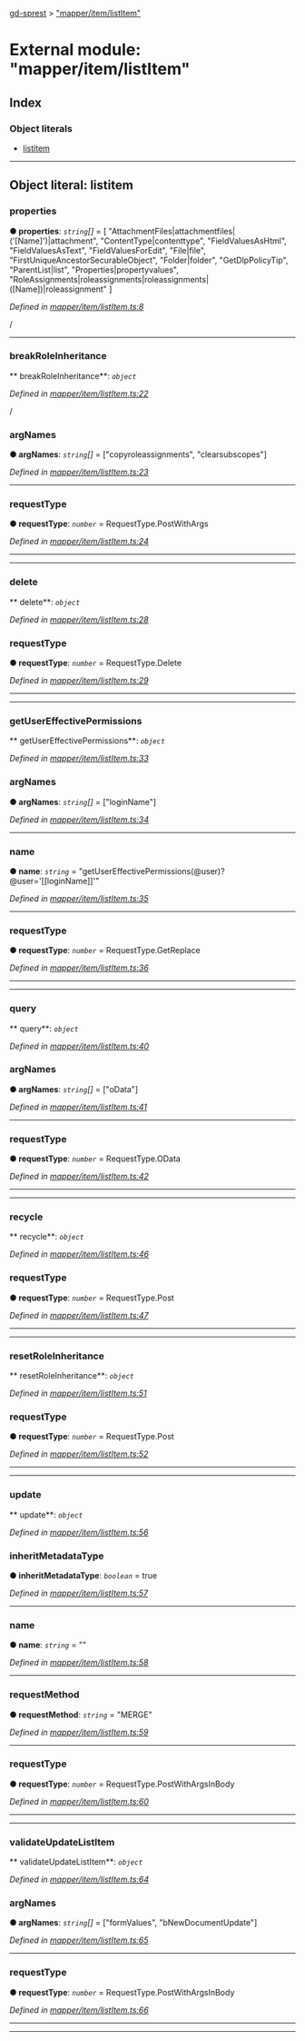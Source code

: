 [gd-sprest](../README.md) > ["mapper/item/listItem"](../modules/_mapper_item_listitem_.md)



# External module: "mapper/item/listItem"

## Index

### Object literals

* [listitem](_mapper_item_listitem_.md#listitem)



---
<a id="listitem"></a>

## Object literal: listitem


<a id="listitem.properties"></a>

###  properties

**●  properties**:  *`string`[]*  =  [
        "AttachmentFiles|attachmentfiles|('[Name]')|attachment", "ContentType|contenttype", "FieldValuesAsHtml", "FieldValuesAsText", "FieldValuesForEdit",
        "File|file", "FirstUniqueAncestorSecurableObject", "Folder|folder", "GetDlpPolicyTip", "ParentList|list",
        "Properties|propertyvalues", "RoleAssignments|roleassignments|roleassignments|([Name])|roleassignment"
    ]

*Defined in [mapper/item/listItem.ts:8](https://github.com/gunjandatta/sprest/blob/3de79f1/src/mapper/item/listItem.ts#L8)*



/




___
<a id="listitem.breakroleinheritance"></a>

###  breakRoleInheritance

** breakRoleInheritance**:  *`object`* 

*Defined in [mapper/item/listItem.ts:22](https://github.com/gunjandatta/sprest/blob/3de79f1/src/mapper/item/listItem.ts#L22)*



/



<a id="listitem.breakroleinheritance.argnames"></a>

###  argNames

**●  argNames**:  *`string`[]*  =  ["copyroleassignments", "clearsubscopes"]

*Defined in [mapper/item/listItem.ts:23](https://github.com/gunjandatta/sprest/blob/3de79f1/src/mapper/item/listItem.ts#L23)*





___
<a id="listitem.breakroleinheritance.requesttype"></a>

###  requestType

**●  requestType**:  *`number`*  =  RequestType.PostWithArgs

*Defined in [mapper/item/listItem.ts:24](https://github.com/gunjandatta/sprest/blob/3de79f1/src/mapper/item/listItem.ts#L24)*





___

___
<a id="listitem.delete"></a>

###  delete

** delete**:  *`object`* 

*Defined in [mapper/item/listItem.ts:28](https://github.com/gunjandatta/sprest/blob/3de79f1/src/mapper/item/listItem.ts#L28)*




<a id="listitem.delete.requesttype-1"></a>

###  requestType

**●  requestType**:  *`number`*  =  RequestType.Delete

*Defined in [mapper/item/listItem.ts:29](https://github.com/gunjandatta/sprest/blob/3de79f1/src/mapper/item/listItem.ts#L29)*





___

___
<a id="listitem.getusereffectivepermissions"></a>

###  getUserEffectivePermissions

** getUserEffectivePermissions**:  *`object`* 

*Defined in [mapper/item/listItem.ts:33](https://github.com/gunjandatta/sprest/blob/3de79f1/src/mapper/item/listItem.ts#L33)*




<a id="listitem.getusereffectivepermissions.argnames-1"></a>

###  argNames

**●  argNames**:  *`string`[]*  =  ["loginName"]

*Defined in [mapper/item/listItem.ts:34](https://github.com/gunjandatta/sprest/blob/3de79f1/src/mapper/item/listItem.ts#L34)*





___
<a id="listitem.getusereffectivepermissions.name"></a>

###  name

**●  name**:  *`string`*  = "getUserEffectivePermissions(@user)?@user='[[loginName]]'"

*Defined in [mapper/item/listItem.ts:35](https://github.com/gunjandatta/sprest/blob/3de79f1/src/mapper/item/listItem.ts#L35)*





___
<a id="listitem.getusereffectivepermissions.requesttype-2"></a>

###  requestType

**●  requestType**:  *`number`*  =  RequestType.GetReplace

*Defined in [mapper/item/listItem.ts:36](https://github.com/gunjandatta/sprest/blob/3de79f1/src/mapper/item/listItem.ts#L36)*





___

___
<a id="listitem.query"></a>

###  query

** query**:  *`object`* 

*Defined in [mapper/item/listItem.ts:40](https://github.com/gunjandatta/sprest/blob/3de79f1/src/mapper/item/listItem.ts#L40)*




<a id="listitem.query.argnames-2"></a>

###  argNames

**●  argNames**:  *`string`[]*  =  ["oData"]

*Defined in [mapper/item/listItem.ts:41](https://github.com/gunjandatta/sprest/blob/3de79f1/src/mapper/item/listItem.ts#L41)*





___
<a id="listitem.query.requesttype-3"></a>

###  requestType

**●  requestType**:  *`number`*  =  RequestType.OData

*Defined in [mapper/item/listItem.ts:42](https://github.com/gunjandatta/sprest/blob/3de79f1/src/mapper/item/listItem.ts#L42)*





___

___
<a id="listitem.recycle"></a>

###  recycle

** recycle**:  *`object`* 

*Defined in [mapper/item/listItem.ts:46](https://github.com/gunjandatta/sprest/blob/3de79f1/src/mapper/item/listItem.ts#L46)*




<a id="listitem.recycle.requesttype-4"></a>

###  requestType

**●  requestType**:  *`number`*  =  RequestType.Post

*Defined in [mapper/item/listItem.ts:47](https://github.com/gunjandatta/sprest/blob/3de79f1/src/mapper/item/listItem.ts#L47)*





___

___
<a id="listitem.resetroleinheritance"></a>

###  resetRoleInheritance

** resetRoleInheritance**:  *`object`* 

*Defined in [mapper/item/listItem.ts:51](https://github.com/gunjandatta/sprest/blob/3de79f1/src/mapper/item/listItem.ts#L51)*




<a id="listitem.resetroleinheritance.requesttype-5"></a>

###  requestType

**●  requestType**:  *`number`*  =  RequestType.Post

*Defined in [mapper/item/listItem.ts:52](https://github.com/gunjandatta/sprest/blob/3de79f1/src/mapper/item/listItem.ts#L52)*





___

___
<a id="listitem.update"></a>

###  update

** update**:  *`object`* 

*Defined in [mapper/item/listItem.ts:56](https://github.com/gunjandatta/sprest/blob/3de79f1/src/mapper/item/listItem.ts#L56)*




<a id="listitem.update.inheritmetadatatype"></a>

###  inheritMetadataType

**●  inheritMetadataType**:  *`boolean`*  = true

*Defined in [mapper/item/listItem.ts:57](https://github.com/gunjandatta/sprest/blob/3de79f1/src/mapper/item/listItem.ts#L57)*





___
<a id="listitem.update.name-1"></a>

###  name

**●  name**:  *`string`*  = ""

*Defined in [mapper/item/listItem.ts:58](https://github.com/gunjandatta/sprest/blob/3de79f1/src/mapper/item/listItem.ts#L58)*





___
<a id="listitem.update.requestmethod"></a>

###  requestMethod

**●  requestMethod**:  *`string`*  = "MERGE"

*Defined in [mapper/item/listItem.ts:59](https://github.com/gunjandatta/sprest/blob/3de79f1/src/mapper/item/listItem.ts#L59)*





___
<a id="listitem.update.requesttype-6"></a>

###  requestType

**●  requestType**:  *`number`*  =  RequestType.PostWithArgsInBody

*Defined in [mapper/item/listItem.ts:60](https://github.com/gunjandatta/sprest/blob/3de79f1/src/mapper/item/listItem.ts#L60)*





___

___
<a id="listitem.validateupdatelistitem"></a>

###  validateUpdateListItem

** validateUpdateListItem**:  *`object`* 

*Defined in [mapper/item/listItem.ts:64](https://github.com/gunjandatta/sprest/blob/3de79f1/src/mapper/item/listItem.ts#L64)*




<a id="listitem.validateupdatelistitem.argnames-3"></a>

###  argNames

**●  argNames**:  *`string`[]*  =  ["formValues", "bNewDocumentUpdate"]

*Defined in [mapper/item/listItem.ts:65](https://github.com/gunjandatta/sprest/blob/3de79f1/src/mapper/item/listItem.ts#L65)*





___
<a id="listitem.validateupdatelistitem.requesttype-7"></a>

###  requestType

**●  requestType**:  *`number`*  =  RequestType.PostWithArgsInBody

*Defined in [mapper/item/listItem.ts:66](https://github.com/gunjandatta/sprest/blob/3de79f1/src/mapper/item/listItem.ts#L66)*





___

___


